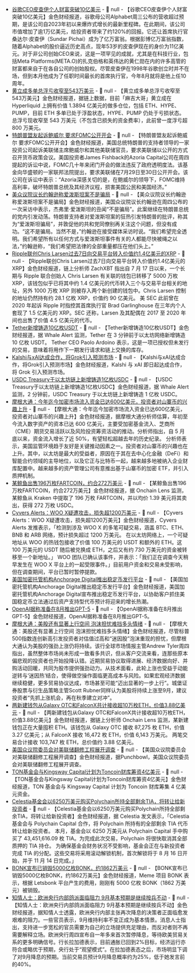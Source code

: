 - [谷歌CEO皮查伊个人财富突破10亿美元](https://flash.jin10.com/detail/20250725021240376800) - 📰 null - 【谷歌CEO皮查伊个人财富突破10亿美元】金色财经报道，谷歌母公司Alphabet周三公布的营收超过预期，是该公司自2023年初以来爆炸式增长的最新里程碑。在此期间，该公司市值增加了逾1万亿美元，给投资者带来了约120%的回报。它还让首席执行官桑达尔·皮查伊（Sundar Pichai）成为了亿万富翁。根据彭博亿万富翁指数，随着Alphabet的股价逼近历史高点，现年53岁的皮查伊现在的身价为11亿美元。对于非公司创始CEO来说，这是一项罕见的成就，尤其是在科技行业，包括Meta Platforms(META.O)的扎克伯格和英伟达的黄仁勋在内的许多高管的财富都来自于在各自公司的创始股权。尽管皮查伊在1998年谷歌创立时并不在场，但到本月他成为了任职时间最长的首席执行官，今年8月就将是他上任10周年。
- [黄立成多单总浮亏收窄至543万美元](https://app.hyperliquid.xyz/join/NTOD) - 📰 null - 【黄立成多单总浮亏收窄至543万美元】金色财经报道，据链上数据，目前「麻吉大哥」黄立成在 Hyperliquid 上拥有价值 1.3894 亿美元的做多仓位，包括 ETH、HYPE、PUMP，目前 ETH 多单已处于浮盈状态，HYPE、PUMP 仍处于亏损状态。总浮亏现收窄至 543 万美元（不包含已损失的资金费率），此前曾一度浮亏超 800 万美元。
- [特朗普盟友起诉鲍威尔 要求FOMC公开开会](https://flash.jin10.com/detail/20250725012425494800) - 📰 null - 【特朗普盟友起诉鲍威尔 要求FOMC公开开会】金色财经报道，美国总统特朗普的支持者领导的一家投资公司起诉美联储主席鲍威尔和其他美联储官员，要求美联储以公开的方式召开货币政策会议。美国投资者James Fishback的Azoria Capital公司在周四提起的诉讼中说，FOMC几十年来闭门开会的做法违反了政府透明度法。该基金向华盛顿的一家联邦法院提出，要求美联储在7月29日至30日公开开会。该公司在诉讼中表示：“Azoria深感关切的是，在鲍威尔的领导下，FOMC维持高利率，破坏特朗普总统及其经济议程，损害美国公民和美国经济。”
- [美众议院议长约翰逊称爱泼斯坦案不是骗局](https://flash.jin10.com/detail/20250725011138606800) - 📰 null - 【美众议院议长约翰逊称爱泼斯坦案不是骗局】金色财经报道，美国众议院议长约翰逊在周四公布的一次采访中表示，杰弗里·爱泼斯坦的丑闻“不是骗局”。此案继续在特朗普总统的党内引发动荡。特朗普支持者对爱泼斯坦案的狂热引发特朗普的批评，称其为“爱泼斯坦骗局”，并敦促他的共和党同僚别再关注这个问题，但没有成功。“这不是骗局。当然不是，”约翰逊在接受媒体采访时说。“我们希望完全透明。我们希望所有以任何方式与爱泼斯坦事件有关的人都能尽快被绳之以法，”约翰逊称，“我们希望把法律的全部重量都压在他们头上。”
- [Ripple联创Chris Larsen过去7日向交易平台转入价值约1.4亿美元的XRP](https://www.theblock.co/post/364164/ripple-chris-larsen-xrp-zachxbt) - 📰 null - 【Ripple联创Chris Larsen过去7日向交易平台转入价值约1.4亿美元的XRP】金色财经报道，链上分析师 ZachXBT 指出自 7 月 17 日以来，一个长期与 Ripple 联合创始人 Chris Larsen 有关联的钱包已转移了 5000 万枚 XRP，该钱包似乎已将其中约 1.4 亿美元的代币转入三个与交易平台相关的地址，另外 1000 万枚 XRP 则被存入两个新创建的钱包中。Chris Larsen 控制的地址仍然持有约 28.1 亿枚 XRP，价值约 90 亿美元。 
美 SEC 此前曾在 2020 年起诉 Ripple 时指控其首席执行官 Brad Garlinghouse 在三年内个人套现了 1.5 亿美元的 XRP。SEC 还称，Larsen 及其配偶在 2017 至 2020 年间也出售了价值 4.5 亿美元的代币。
- [Tether新增铸造10亿枚USDT](https://x.com/whale_alert/status/1948429727267537087) - 📰 null - 【Tether新增铸造10亿枚USDT】金色财经报道，据 Whale Alert 监测，Tether 在 3 分钟前于以太坊网络新增铸造 10 亿枚 USDT。 
Tether CEO Paolo Ardoino 表示，这是一项已授权但未发行的交易，意味着将用作下一期发行请求和链上交换的库存。
- [Kalshi与xAI达成合作，将Grok引入预测市场](https://x.com/xai/status/1948424094883471702) - 📰 null - 【Kalshi与xAI达成合作，将Grok引入预测市场】金色财经报道，Kalshi 与 xAI 即日起达成合作，将 Grok 引入预测市场。
- [USDC Treasury于以太坊链上新增铸造1亿枚USDC](https://x.com/whale_alert/status/1948422298463010843) - 📰 null - 【USDC Treasury于以太坊链上新增铸造1亿枚USDC】金色财经报道，据 Whale Alert 监测，2 分钟前，USDC Treasury 于以太坊链上新增铸造 1 亿枚 USDC。
- [摩根大通：今年迄今加密市场流入资金已达600亿美元，投资者对山寨币的兴趣上升](https://www.theblock.co/post/364144/jpmorgan-crypto-inflows-60-billion-ytd-regulatory-push) - 📰 null - 【摩根大通：今年迄今加密市场流入资金已达600亿美元，投资者对山寨币的兴趣上升】金色财经报道，据摩根大通分析师估算，年初至今流入数字资产的资本已达 600 亿美元，主要受加密基金流入、芝商所（CME）期货交易活跃以及风险投资筹资活动的推动。分析师指出，自 5 月底以来，资金流入增长了近 50%，有望轻松超越去年的历史纪录。 
分析师表示，美国监管环境趋于友好是关键推动因素之一。投资者对山寨币的兴趣也在上升。其中，以太坊是最大的受益者，原因在于其在去中心化金融（DeFi）和智能合约领域的主导地位，以及它正与比特币一起，越来越多地被纳入企业财库配置中。越来越多的资产管理公司有意推出基于山寨币的加密 ETF，并引入质押机制。
- [某鲸鱼出售196万枚FARTCOIN，约合272万美元](https://x.com/OnchainLens/status/1948417165033656431) - 📰 null - 【某鲸鱼出售196万枚FARTCOIN，约合272万美元】金色财经报道，据 Onchain Lens 监测，某鲸鱼从 Kraken 中提取了 196 万枚 FARTCOIN，并以均价 1.39 美元将其卖出，获得 272 万枚 USDC。
- [Cyvers Alerts：WOO X疑遭攻击，损失超1200万美元](https://x.com/CyversAlerts/status/1948414103178924286) - 📰 null - 【Cyvers Alerts：WOO X疑遭攻击，损失超1200万美元】金色财经报道，Cyvers Alerts 发推表示，「检测到涉及 WOO X 的多笔可疑交易，涵盖 BTC、ETH、BNB 和 ARB 网络，预计损失超过 1200 万美元。 
在以太坊网络上，一个可疑地址从 WOO 的热钱包接收了价值 100 万美元的 USDT 和额外的 ETH。这 100 万美元的 USDT 随后被兑换成 ETH，之后又有约 730 万美元的资金被转移至一个新地址。」 
WOO 团队已确认该事件，并表示：「我们正在调查今天稍早发生在 WOO X 平台上的一起受限事件。」目前用户资金和交易未受影响，但在调查期间，平台已暂时暂停提款。
- [美国加密托管机构Anchorage Digital推出稳定币发行平台](https://www.bloomberg.com/news/articles/2025-07-24/anchorage-digital-launching-stablecoin-issuance-platform?srnd=phx-crypto) - 📰 null - 【美国加密托管机构Anchorage Digital推出稳定币发行平台】金色财经报道，美国加密托管机构Anchorage Digital宣布推出稳定币发行平台，以协助客户抓住美国稳定币立法通过后资产支持型代币预计将迎来的增长热潮。
- [OpenAI据称准备在8月推出GPT-5](https://www.cls.cn/detail/2095677) - 📰 null - 【OpenAI据称准备在8月推出GPT-5】金色财经报道，OpenAI据称准备在8月推出GPT-5。
- [摩根大通：美股还有显著上行空间 泡沫担忧难挡多头情绪](https://flash.jin10.com/detail/20250724235521501800) - 📰 null - 【摩根大通：美股还有显著上行空间 泡沫担忧难挡多头情绪】金色财经报道，尽管标普500指数连创新高引发投资者对估值过高和“迷因股”泡沫重现的担忧，但摩根大通认为美股的强劲上涨仍将持续。该行全球市场情报主管Andrew Tyler周四指出，虽然整体市场尚未形成一致看多共识，但从客户交流来看，连那些原本偏悲观的投资者也开始投降认错。近期贸易协议取得进展、经济数据向好、并购活动回暖，共同为股市提供强劲动力。从技术面看，此轮上涨也受益于动能逆转与‘迷因热’结合，使得做空操作面临更高成本与风险。如果宏观经济数据继续稳健，更多贸易协议达成，市场甚至可能“迈出显著的一步上行”。城堡证券股票与衍生品策略主管Scott Rubner同样认为美股将持续上涨至9月，建议投资者“先抓上涨机会，再在秋季建立对冲”。
- [两新建钱包从Galaxy OTC和FalconX共计接收超10万枚ETH，价值3.88亿美元](https://x.com/OnchainLens/status/1948410438624154059) - 📰 null - 【两新建钱包从Galaxy OTC和FalconX共计接收超10万枚ETH，价值3.88亿美元】金色财经报道，据链上分析师 Onchain Lens 监测，某新建钱包正在大量囤积 ETH。该钱包从 Galaxy OTC 接收 87,275 枚 ETH，价值 3.27 亿美元；从 FalconX 接收 16,472 枚 ETH，价值 6,143 万美元。 
两笔交易合计接收 103,747 枚 ETH，总价值约 3.88 亿美元。
- [美国众议院委员会对美联储翻修工程展开调查](https://flash.jin10.com/detail/20250724234416852800) - 📰 null - 【美国众议院委员会对美联储翻修工程展开调查】金色财经报道，据Punchbowl，美国众议院委员会对美联储翻修工程展开调查。
- [TON基金会与Kingsway Capital计划为Toncoin财库筹资4亿美元](https://x.com/AggrNews/status/1948406497056043176) - 📰 null - 【TON基金会与Kingsway Capital计划为Toncoin财库筹资4亿美元】金色财经报道，TON 基金会与 Kingsway Capital 计划为 Toncoin 财库筹集 4 亿美元资金。
- [Celestia基金会以6250万美元购买Polychain所持全部剩余TIA，将转让给新投资者](https://x.com/celestia/status/1948405654525526018) - 📰 null - 【Celestia基金会以6250万美元购买Polychain所持全部剩余TIA，将转让给新投资者】金色财经报道，据 Celestia 发文表示，「Celestia 基金会与 Polychain Capital 合作，将 Polychain 所持有的全部剩余 TIA 代币转让给新投资者。 
本月，基金会以 6250 万美元从 Polychain Capital 手中购买了 43,451,616.09 枚 TIA。为完成此次交易，Polychain 将很快取消其全部质押的 TIA 持仓。 
为确保基金会财务状况不受影响，基金会正在与新投资者完成 TIA 的分配。这些交易将采用滚动解锁机制，首次解锁将于 8 月 16 日开始，并于 11 月 14 日完成。」
- [BONK宣布已销毁5000亿枚BONK，约1862万美元](https://x.com/bonk_inu/status/1948402988541706604) - 📰 null - 【BONK宣布已销毁5000亿枚BONK，约1862万美元】金色财经报道，Meme 项目 BONK 表示，根据 Letsbonk 平台产生的费用，刚刚有 5000 亿枚 BONK（1862 万美元）被销毁。
- [知情人士：欧洲央行内部鸽派面临阻力 9月基本预期是继续按兵不动](https://flash.jin10.com/detail/20250724232545489800) - 📰 null - 【知情人士：欧洲央行内部鸽派面临阻力 9月基本预期是继续按兵不动】金色财经报道，据知情人士透露，欧洲央行内部主张再次降息的决策者正面临愈发艰难的阻力。一些官员表示，9月维持利率不变正成为基本情景。消息人士指出，支持进一步宽松的官员需要为自己的立场提供充足理由，而反对者则不再需要解释立场。欧洲央行周四宣布自一年多来首次暂停降息，等待欧美贸易关系的更多明确信号。行长拉加德表示，目前通胀已回到2%目标，经济运行亦符合或略优于预期，央行处于“观望模式”。在拉加德表态之后，市场明显下调了对9月降息的预期。当前交易员预计9月降息概率约为25%，低于她发言前的40%。
